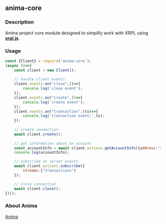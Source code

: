 ## anima-core

### Description
Anima project core module designed to simplify work with XRPL using **[xrpl.js](https://github.com/XRPLF/xrpl.js)**.

### Usage
``` js
const {Client} = require('anima-core');
(async ()=>{
    const client = new Client();
    
    // handle client events
    client.events.on("close",()=>{
        console.log('close event');
    });
    client.events.on("create",()=>{
        console.log('create event');
    });
    client.events.on("transaction",(tx)=>{
        console.log('transaction event:',tx);
    });
    
    // create connection
    await client.create();
    
    // get information about an account
    const accountInfo = await client.actions.getAccountInfo({address:"ranimaWirGXNxRAY12DfxpKsJ3ddZqdsLW"});
    console.log(accountInfo);

    // subscribe to server events
    await client.actions.subscribe({
        streams:["transactions"]
    });

    // close connection
    await client.close();
})();
```

### About Anima
[Anima](https://anima.pw)